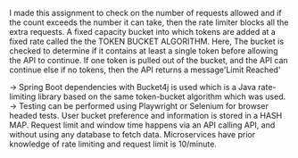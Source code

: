 I made this assignment to check on the number of requests allowed and if the  count exceeds the number it can take, then the rate limiter blocks all the extra requests.
A fixed capacity bucket into which tokens are added at a fixed rate called the the TOKEN BUCKET ALGORITHM. Here, The bucket is checked to determine if it contains at least a single token before allowing the API to continue. 
If one token is pulled out of the bucket, and the API can continue else if no tokens, then the API returns a message'Limit Reached'

-> Spring Boot dependencies with Bucket4j is used which is a Java rate-limiting library based on the same token-bucket algorithm which was used. 
-> Testing can be performed using Playwright or Selenium for browser headed tests.
User bucket preference and information is stored in a HASH MAP.
Request limit and window time happens via an API calling API, and without using any database to fetch data. Microservices have prior knowledge of rate limiting and request limit is 10/minute.




